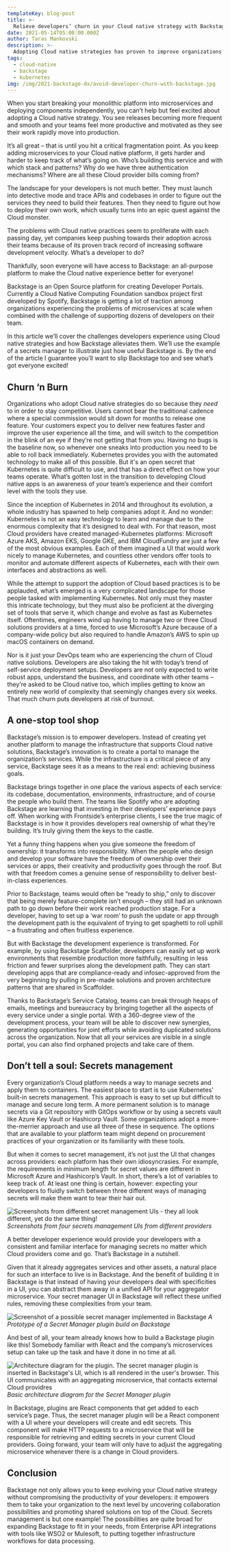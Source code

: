 ```yaml
---
templateKey: blog-post
title: >-
  Relieve developers’ churn in your Cloud native strategy with Backstage
date: 2021-05-14T05:00:00.000Z
author: Taras Mankovski
description: >-
  Adopting Cloud native strategies has proven to improve organizations' delivery performance, but the complexity brought in with them is making life harder for developers. Using the example of a unified Secret manager, I present how Backstage can improve DX in the Cloud native world.
tags:
  - cloud-native
  - backstage
  - kubernetes
img: /img/2021-backstage-dx/avoid-developer-churn-with-backstage.jpg
---
```


When you start breaking your monolithic platform into microservices and deploying components independently, you can’t help but feel excited about adopting a Cloud native strategy. You see releases becoming more frequent and smooth and your teams feel more productive and motivated as they see their work rapidly move into production.

It’s all great – that is until you hit a critical fragmentation point. As you keep adding microservices to your Cloud native platform, it gets harder and harder to keep track of what’s going on. Who’s building this service and with which stack and patterns? Why do we have three authentication mechanisms? Where are all these Cloud provider bills coming from?

The landscape for your developers is not much better. They must launch into detective mode and trace APIs and codebases in order to figure out the services they need to build their features. Then they need to figure out how to deploy their own work, which usually turns into an epic quest against the Cloud monster.

The problems with Cloud native practices seem to proliferate with each passing day, yet companies keep pushing towards their adoption across their teams because of its proven track record of increasing software development velocity. What’s a developer to do?

Thankfully, soon everyone will have access to Backstage: an all-purpose platform to make the Cloud native experience better for everyone!

Backstage is an Open Source platform for creating Developer Portals. Currently a Cloud Native Computing Foundation sandbox project first developed by Spotify, Backstage is getting a lot of traction among organizations experiencing the problems of microservices at scale when combined with the challenge of supporting dozens of developers on their team.

In this article we’ll cover the challenges developers experience using Cloud native strategies and how Backstage alleviates them. We’ll use the example of a secrets manager to illustrate just how useful Backstage is. By the end of the article I guarantee you’ll want to slip Backstage too and see what’s got everyone excited! 

## Churn ‘n Burn

Organizations who adopt Cloud native strategies do so because they _need_ to in order to stay competitive. Users cannot bear the traditional cadence where a special commission would sit down for months to release one feature. Your customers expect you to deliver new features faster and improve the user experience all the time, and will switch to the competition in the blink of an eye if they’re not getting that from you. Having _no_ bugs is the baseline now, so whenever one sneaks into production you need to be able to roll back immediately. Kubernetes provides you with the automated technology to make all of this possible. But it's an open secret that Kubernetes is quite difficult to use, and that has a direct effect on how your teams operate. What’s gotten lost in the transition to developing Cloud native apps is an awareness of _your_ team’s experience and their comfort level with the tools they use.

Since the inception of Kubernetes in 2014 and throughout its evolution, a whole industry has spawned to help companies adopt it. And no wonder: Kubernetes is not an easy technology to learn and manage due to the enormous complexity that it’s designed to deal with. For that reason, most Cloud providers have created managed-Kubernetes platforms: Microsoft Azure AKS, Amazon EKS, Google GKE, and IBM CloudFundry are just a few of the most obvious examples. Each of them imagined a UI that would work nicely to manage Kubernetes, and countless other vendors offer tools to monitor and automate different aspects of Kubernetes, each with their own interfaces and abstractions as well. 

While the attempt to support the adoption of Cloud based practices is to be applauded, what’s emerged is a very complicated landscape for those people tasked with implementing Kubernetes. Not only must they master this intricate technology, but they must also be proficient at the diverging set of tools that serve it, which change and evolve as fast as Kubernetes itself. Oftentimes, engineers wind up having to manage two or three Cloud solutions providers at a time, forced to use Microsoft’s Azure because of a company-wide policy but also required to handle Amazon’s AWS to spin up macOS containers on demand.

Nor is it just your DevOps team who are experiencing the churn of Cloud native solutions. Developers are also taking the hit with today’s trend of self-service deployment setups. Developers are not only expected to write robust apps, understand the business, and coordinate with other teams – they’re asked to be Cloud native too, which implies getting to know an entirely new world of complexity that seemingly changes every six weeks. That much churn puts developers at risk of burnout.

## A one-stop tool shop

Backstage’s mission is to empower developers. Instead of creating yet another platform to manage the infrastructure that supports Cloud native solutions, Backstage’s innovation is to create a portal to manage the organization’s services. While the infrastructure is a critical piece of any service, Backstage sees it as a means to the real end: achieving business goals. 

Backstage brings together in one place the various aspects of each service: its codebase, documentation, environments, infrastructure, and of course the people who build them. The teams like Spotify who are adopting Backstage are learning that investing in their developers’ experience pays off. When working with Frontside’s enterprise clients, I see the true magic of Backstage is in how it provides developers real ownership of what they’re building. It’s truly giving them the keys to the castle.

Yet a funny thing happens when you give someone the freedom of ownership: it transforms into responsibility. When the people who design and develop your software have the freedom of ownership over their services or apps, their creativity and productivity goes through the roof. But with that freedom comes a genuine sense of responsibility to deliver best-in-class experiences. 

Prior to Backstage, teams would often be “ready to ship,” only to discover that being merely feature-complete isn’t enough – they still had an unknown path to go down before their work reached production stage. For a developer, having to set up a ‘war room’ to push the update or app through the development path is the equivalent of trying to get spaghetti to roll uphill – a frustrating and often fruitless experience.

But with Backstage the development experience is transformed. For example, by using Backstage Scaffolder, developers can easily set up work environments that resemble production more faithfully, resulting in less friction and fewer surprises along the development path. They can start developing apps that are compliance-ready and infosec-approved from the very beginning by pulling in pre-made solutions and proven architecture patterns that are shared in Scaffolder. 

Thanks to Backstage’s Service Catalog, teams can break through heaps of emails, meetings and bureaucracy by bringing together all the aspects of every service under a single portal. With a 360-degree view of the development process, your team will be able to discover new synergies, generating opportunities for joint efforts while avoiding duplicated solutions across the organization. Now that all your services are visible in a single portal, you can also find orphaned projects and take care of them.

## Don’t tell a soul: Secrets management

Every organization’s Cloud platform needs a way to manage secrets and apply them to containers. The easiest place to start is to use Kubernetes' built-in secrets management. This approach is easy to set up but difficult to manage and secure long term. A more permanent solution is to manage secrets via a Git repository with GitOps workflow or by using a secrets vault like Azure Key Vault or Hashicorp Vault. Some organizations adopt a more-the-merrier approach and use all three of these in sequence. The options that are available to your platform team might depend on procurement practices of your organization or its familiarity with these tools.

But when it comes to secret management, it’s not just the UI that changes across providers: each platform has their own idiosyncrasies. For example, the requirements in minimum length for secret values are different in Microsoft Azure and Hashicorp’s Vault. In short, there’s a lot of variables to keep track of. At least one thing is certain, however: expecting your developers to fluidly switch between three different ways of managing secrets will make them want to tear their hair out.

![Screenshots from different secret management UIs - they all look different, yet do the same thing!](/img/2021-backstage-dx/different-managers-ui.png)
_Screenshots from four secrets management UIs from different providers_

A better developer experience would provide your developers with a consistent and familiar interface for managing secrets no matter which Cloud providers come and go. That’s Backstage in a nutshell. 

Given that it already aggregates services and other assets, a natural place for such an interface to live is in Backstage. And the benefit of building it in Backstage is that instead of having your developers deal with specificities in a UI, you can abstract them away in a unified API for your aggregator microservice. Your secret manager UI in Backstage will reflect these unified rules, removing these complexities from your team.

![Screenshot of a possible secret manager implemented in Backstage](/img/2021-backstage-dx/backstage-plugin-prototype.png)
_A Prototype of a Secret Manager plugin build on Backstage_

And best of all, your team already knows how to build a Backstage plugin like this! Somebody familiar with React and the company’s microservices setup can take up the task and have it done in no time at all.

![Architecture diagram for the plugin. The secret manager plugin is inserted in Backstage's UI, which is all rendered in the user's browser. This UI communicates with an aggregating microservice, that contacts external Cloud providres](/img/2021-backstage-dx/plugin-architecture.png)
_Basic architecture diagram for the Secret Manager plugin_

In Backstage, plugins are React components that get added to each service’s page. Thus, the secret manager plugin will be a React component with a UI where your developers will create and edit secrets. This component will make HTTP requests to a microservice that will be responsible for retrieving and editing secrets in your current Cloud providers. Going forward, your team will only have to adjust the aggregating microservice whenever there is a change in Cloud providers.

## Conclusion

Backstage not only allows you to keep evolving your Cloud native strategy without compromising the productivity of your developers: it empowers them to take your organization to the next level by uncovering collaboration possibilities and promoting shared solutions on top of the Cloud. Secrets management is but one example! The possibilities are quite broad for expanding Backstage to fit in your needs, from Enterprise API integrations with tools like WSO2 or Mulesoft, to putting together infrastructure workflows for data processing.
